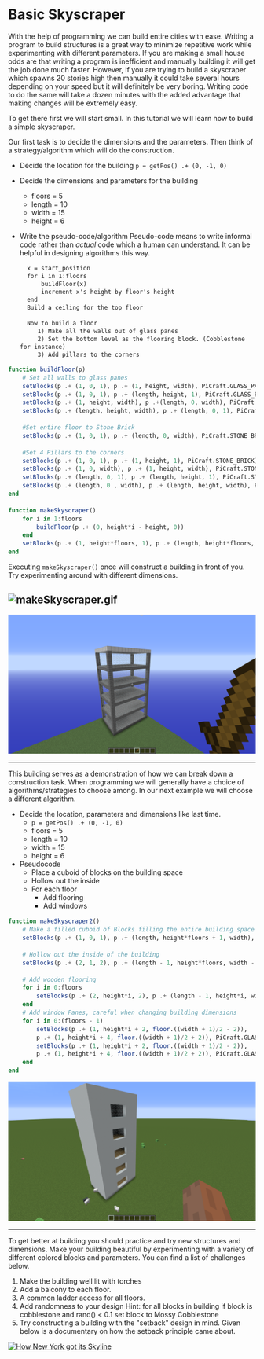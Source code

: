 # Basic Skyscraper

With the help of programming we can build entire cities with ease. Writing a program to build structures is a great way to minimize repetitive work while experimenting with different parameters. If you are making a small house odds are that writing a program is inefficient and manually building it will get the job done much faster. However, if you are trying to build a skyscraper which spawns 20 stories high then manually it could take several hours depending on your speed but it will definitely be very boring. Writing code to do the same will take a dozen minutes with the added advantage that making changes will be extremely easy.

To get there first we will start small. In this tutorial we will learn how to build a simple skyscraper.

Our first task is to decide the dimensions and the parameters. Then think of a strategy/algorithm which will do the construction.

* Decide the location for the building
    `p = getPos() .+ (0, -1, 0)`
* Decide the dimensions and parameters for the building
    - floors = 5
    - length = 10
    - width = 15
    - height = 6
* Write the pseudo-code/algorithm
    Pseudo-code means to write informal code rather than _actual_ code which a human can understand. It can be helpful in designing algorithms this way.

        x = start_position
        for i in 1:floors
            buildFloor(x)
            increment x's height by floor's height
        end
        Build a ceiling for the top floor

        Now to build a floor
           1) Make all the walls out of glass panes
           2) Set the bottom level as the flooring block. (Cobblestone for instance)
           3) Add pillars to the corners

```julia
function buildFloor(p)
    # Set all walls to glass panes
    setBlocks(p .+ (1, 0, 1), p .+ (1, height, width), PiCraft.GLASS_PANE)
    setBlocks(p .+ (1, 0, 1), p .+ (length, height, 1), PiCraft.GLASS_PANE)
    setBlocks(p .+ (1, height, width), p .+(length, 0, width), PiCraft.GLASS_PANE)
    setBlocks(p .+ (length, height, width), p .+ (length, 0, 1), PiCraft.GLASS_PANE)

    #Set entire floor to Stone Brick
    setBlocks(p .+ (1, 0, 1), p .+ (length, 0, width), PiCraft.STONE_BRICK)

    #Set 4 Pillars to the corners
    setBlocks(p .+ (1, 0, 1), p .+ (1, height, 1), PiCraft.STONE_BRICK)
    setBlocks(p .+ (1, 0, width), p .+ (1, height, width), PiCraft.STONE_BRICK)
    setBlocks(p .+ (length, 0, 1), p .+ (length, height, 1), PiCraft.STONE_BRICK)
    setBlocks(p .+ (length, 0 , width), p .+ (length, height, width), PiCraft.STONE_BRICK)
end

function makeSkyscraper()
    for i in 1:floors
        buildFloor(p .+ (0, height*i - height, 0))
    end
    setBlocks(p .+ (1, height*floors, 1), p .+ (length, height*floors, width), PiCraft.IRON_BLOCK) # Set Roof to Iron Block
end
```

Executing `makeSkyscraper()` once will construct a building in front of you. Try experimenting around with different dimensions.

![makeSkyscraper.gif](../assets/img/Skyscraper/makeSkyscraper.gif)
---
![makeSkyscraper.png](../assets/img/Skyscraper/makeSkyscraper.png)

***

This building serves as a demonstration of how we can break down a construction task. When programming we will generally have a choice of algorithms/strategies to choose among. In our next example we will choose a different algorithm.

* Decide the location, parameters and dimensions like last time.
    -  `p = getPos() .+ (0, -1, 0)`
    - floors = 5
    - length = 10
    - width = 15
    - height = 6
* Pseudocode
    - Place a cuboid of blocks on the building space
    - Hollow out the inside
    - For each floor
        - Add flooring
        - Add windows

```julia
function makeSkyscraper2()
    # Make a filled cuboid of Blocks filling the entire building space
    setBlocks(p .+ (1, 0, 1), p .+ (length, height*floors + 1, width), Block(251, 0))

    # Hollow out the inside of the building
    setBlocks(p .+ (2, 1, 2), p .+ (length - 1, height*floors, width - 1), PiCraft.AIR)

    # Add wooden flooring
    for i in 0:floors
        setBlocks(p .+ (2, height*i, 2), p .+ (length - 1, height*i, width - 1), PiCraft.WOOD_PLANKS)
    end
    # Add window Panes, careful when changing building dimensions
    for i in 0:(floors - 1)
        setBlocks(p .+ (1, height*i + 2, floor.((width + 1)/2 - 2)),
        p .+ (1, height*i + 4, floor.((width + 1)/2 + 2)), PiCraft.GLASS_PANE)
        setBlocks(p .+ (1, height*i + 2, floor.((width + 1)/2 - 2)),
        p .+ (1, height*i + 4, floor.((width + 1)/2 + 2)), PiCraft.GLASS_PANE)
    end
end
```

![makeSkyscraper2.png](../assets/img/Skyscraper/makeSkyscraper2.png)

---

To get better at building you should practice and try new structures and dimensions. Make your building beautiful by experimenting with a variety of different colored blocks and parameters. You can find a list of challenges below.

1) Make the building well lit with torches
2) Add a balcony to each floor.
3) A common ladder access for all floors.
4) Add randomness to your design
   Hint: for all blocks in building if block is cobblestone and rand() < 0.1 set block to Mossy Cobblestone
5) Try constructing a building with the "setback" design in mind. Given below is a documentary on how the setback principle came about.

[![How New York got its Skyline](http://img.youtube.com/vi/lGroIrQmwyw/0.jpg)](http://www.youtube.com/watch?v=lGroIrQmwyw)
